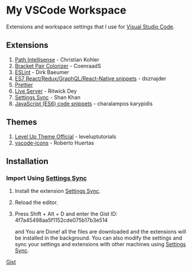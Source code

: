 # My VSCode Workspace

Extensions and workspace settings that I use for [Visual Studio Code](https://code.visualstudio.com/).

## Extensions

1. [Path Intellisense](https://marketplace.visualstudio.com/items?itemName=christian-kohler.path-intellisense) - Christian Kohler
2. [Bracket Pair Colorizer](https://marketplace.visualstudio.com/items?itemName=CoenraadS.bracket-pair-colorizer) - CoenraadS
3. [ESLint](https://marketplace.visualstudio.com/items?itemName=dbaeumer.vscode-eslint) - Dirk Baeumer
4. [ES7 React/Redux/GraphQL/React-Native snippets](https://marketplace.visualstudio.com/items?itemName=dsznajder.es7-react-js-snippets) - dsznajder
5. [Prettier](https://marketplace.visualstudio.com/items?itemName=esbenp.prettier-vscode)
6. [Live Server](https://marketplace.visualstudio.com/items?itemName=ritwickdey.LiveServer) - Ritwick Dey
7. [Settings Sync](https://marketplace.visualstudio.com/items?itemName=Shan.code-settings-sync) - Shan Khan
8. [JavaScript (ES6) code snippets](https://marketplace.visualstudio.com/items?itemName=xabikos.JavaScriptSnippets) - charalampos karypidis

## Themes

1. [Level Up Theme Official](https://marketplace.visualstudio.com/items?itemName=leveluptutorials.theme-levelup) - leveluptutorials
2. [vscode-icons](https://marketplace.visualstudio.com/items?itemName=robertohuertasm.vscode-icons) - Roberto Huertas

## Installation

### Import Using [Settings Sync](https://marketplace.visualstudio.com/items?itemName=Shan.code-settings-sync)

1. Install the extension [Settings Sync](https://marketplace.visualstudio.com/itemsitemName=Shan.code-settings-sync).
2. Reload the editor.
3. Press Shift + Alt + D and enter the Gist ID: 4f7a45498aa5f1152cde075b17b3e514

   and You are Done! all the files are downloaded and the extensions will be installed in the background. You can also modify the settings and sync your settings and extensions with other machines using [Settings Sync](https://marketplace.visualstudio.com/itemsitemName=Shan.code-settings-sync).

[Gist](https://gist.github.com/vishnuh655/4f7a45498aa5f1152cde075b17b3e514)
